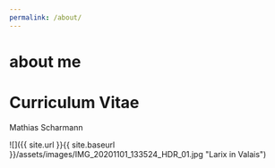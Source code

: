```yaml
---
permalink: /about/
---
```


# about me

# Curriculum Vitae

Mathias Scharmann

![]({{ site.url }}{{ site.baseurl }}/assets/images/IMG_20201101_133524_HDR_01.jpg "Larix in Valais")
